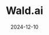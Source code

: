 ---  
layout: startup_page  
title: "Wald.ai"  
id: "wald.ai"  
permalink: "/waldaiwald.ai12102024/"  
website: "https://wald.ai"  
funding_round: "Seed"  
funding_amount: "$4M"  
investors: "Inventus Capital, Entrada Ventures, Several prominent angel investors including executives from cybersecurity companies like Palo Alto Networks, Fortinet and HackerOne"  
about: "Wald.ai provides a contextual data loss protection platform that allows businesses to safely use AI assistants like ChatGPT while protecting confidential data and ensuring regulatory compliance. Its context-aware technology redacts sensitive information, minimizing false positives and negatives, and offers seamless access to leading AI models. The platform is available as a B2B SaaS offering and an API for developers."  
markets: "AI, Cybersecurity, Data Security"  
hq: "Palo Alto, California, United States"  
founded_year: ""  
linkedin: "https://www.linkedin.com/company/waldai"  
twitter: ""  
instagram: ""  
facebook: ""  
crunchbase: "https://www.crunchbase.com/organization/wald-ai"  
pitchbook: "https://pitchbook.com/profiles/company/589285-00"  

date_display: "10-Dec-2024"  
date: "2024-12-10"

# SEO Optimization  
meta_title: "Wald.ai - Seed Funding ($4M)"  
meta_description: "Wald.ai, Wald.ai provides a contextual data loss protection platform that allows businesses to safely use AI assistants like ChatGPT while protecting confident..."  
meta_keywords: "Wald.ai, AI, Cybersecurity, Data Security, Seed funding"  
canonical_url: "https://startup.projectstartups.com/waldaiwald.ai12102024/"  
---
